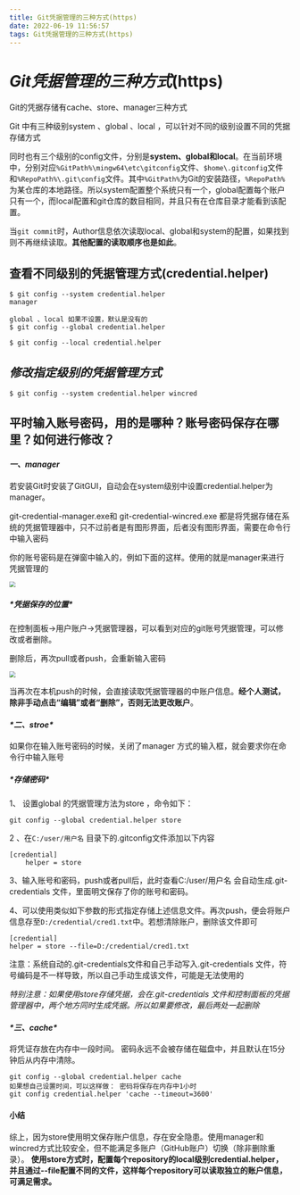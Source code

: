 ```yaml
---
title: Git凭据管理的三种方式(https)
date: 2022-06-19 11:56:57
tags: Git凭据管理的三种方式(https)
---
```


# ***Git凭据管理的三种方式***(https)

Git的凭据存储有cache、store、manager三种方式

Git 中有三种级别system 、global 、local ，可以针对不同的级别设置不同的凭据存储方式

同时也有三个级别的config文件，分别是**system、global和local**。在当前环境中，分别对应`%GitPath%\mingw64\etc\gitconfig`文件、`$home\.gitconfig`文件和`%RepoPath%\.git\config`文件。其中`%GitPath%`为Git的安装路径，`%RepoPath%`为某仓库的本地路径。所以system配置整个系统只有一个，global配置每个账户只有一个，而local配置和git仓库的数目相同，并且只有在仓库目录才能看到该配置。

当`git commit`时，Author信息依次读取local、global和system的配置，如果找到则不再继续读取。**其他配置的读取顺序也是如此**。

## **查看不同级别的凭据管理方式**(credential.helper)

```
$ git config --system credential.helper
manager

global 、local 如果不设置，默认是没有的
$ git config --global credential.helper

$ git config --local credential.helper
```

## ***修改指定级别的凭据管理方式***

```
$ git config --system credential.helper wincred
```

## 平时输入账号密码，用的是哪种？账号密码保存在哪里？如何进行修改？

#### ***一、manager***

若安装Git时安装了GitGUI，自动会在system级别中设置credential.helper为manager。

git-credential-manager.exe和 git-credential-wincred.exe 都是将凭据存储在系统的凭据管理器中，只不过前者是有图形界面，后者没有图形界面，需要在命令行中输入密码

你的账号密码是在弹窗中输入的，例如下面的这样。使用的就是manager来进行凭据管理的

<img src="https://fengqichang666.github.io/images/manage.png" style="zoom:67%;" />

##### ***\*凭据保存的位置\****

在控制面板->用户账户->凭据管理器，可以看到对应的git账号凭据管理，可以修改或者删除。

删除后，再次pull或者push，会重新输入密码

<img src="https://fengqichang666.github.io/images/control.png" style="zoom:67%;" />

当再次在本机push的时候，会直接读取凭据管理器的中账户信息。**经个人测试，除非手动点击“编辑”或者“删除”，否则无法更改账户**。

#### ***\*二、stroe\****

如果你在输入账号密码的时候，关闭了manager 方式的输入框，就会要求你在命令行中输入账号

##### ***\*存储密码\****

1、 设置global 的凭据管理方法为store ，命令如下：

```
git config --global credential.helper store
```

2 、在`C:/user/用户名` 目录下的.gitconfig文件添加以下内容

```
[credential]
	helper = store
```

3、输入账号和密码，push或者pull后，此时查看C:/user/用户名 会自动生成.git-credentials 文件，里面明文保存了你的账号和密码。

4、可以使用类似如下参数的形式指定存储上述信息文件。再次push，便会将账户信息存至`D:/credential/cred1.txt`中。若想清除账户，删除该文件即可

```
[credential]
helper = store --file=D:/credential/cred1.txt
```

注意：系统自动的.git-credentials文件和自己手动写入.git-credentials 文件，符号编码是不一样导致，所以自己手动生成该文件，可能是无法使用的

*特别注意：如果使用store存储凭据，会在.git-credentials 文件和控制面板的凭据管理器中，两个地方同时生成凭据。所以如果要修改，最后两处一起删除*

#### ***\*三、cache\****

将凭证存放在内存中一段时间。 密码永远不会被存储在磁盘中，并且默认在15分钟后从内存中清除。

```
git config --global credential.helper cache
如果想自己设置时间，可以这样做： 密码将保存在内存中1小时
git config credential.helper 'cache --timeout=3600'
```

#### 小结

综上，因为store使用明文保存账户信息，存在安全隐患。使用manager和wincred方式比较安全，但不能满足多账户（GitHub账户）切换（除非删除重录）。
 **使用store方式时，配置每个repository的local级别credential.helper，并且通过--file配置不同的文件，这样每个repository可以读取独立的账户信息，可满足需求。**
